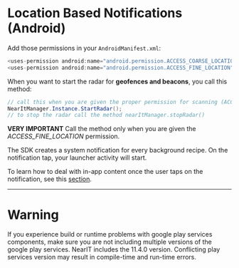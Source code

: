 # Location Based Notifications (Android)

Add those permissions in your `AndroidManifest.xml`:
```csharp
<uses-permission android:name="android.permission.ACCESS_COARSE_LOCATION" android:maxSdkVersion="22" />
<uses-permission android:name="android.permission.ACCESS_FINE_LOCATION" />
```
When you want to start the radar for **geofences and beacons**, you call this method:

```csharp
// call this when you are given the proper permission for scanning (ACCESS_FINE_LOCATION)
NearItManager.Instance.StartRadar();
// to stop the radar call the method nearItManager.stopRadar()
```

**VERY IMPORTANT** Call the method only when you are given the *ACCESS_FINE_LOCATION* permission.


The SDK creates a system notification for every background recipe. On the notification tap, your launcher activity will start.

To learn how to deal with in-app content once the user taps on the notification, see this [section](in-app-content.md).


___
# Warning 
If you experience build or runtime problems with google play services components, make sure you are not including multiple versions of the google play services.
NearIT includes the 11.4.0 version.
Conflicting play services version may result in compile-time and run-time errors.
